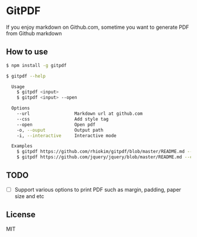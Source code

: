 # GitPDF

If you enjoy markdown on Github.com, sometime you want to generate PDF from Github markdown

## How to use

```bash
$ npm install -g gitpdf
```

```bash
$ gitpdf --help

  Usage
    $ gitpdf <input>
    $ gitpdf <input> --open

  Options
    --url                 Markdown url at github.com
    --css                 Add style tag
    --open                Open pdf
    -o, --ouput           Output path
    -i, --interactive     Interactive mode

  Examples
    $ gitpdf https://github.com/rhiokim/gitpdf/blob/master/README.md --open
    $ gitpdf https://github.com/jquery/jquery/blob/master/README.md --css=./default.css
```

## TODO

- [ ] Support various options to print PDF such as margin, padding, paper size and etc

## License

MIT